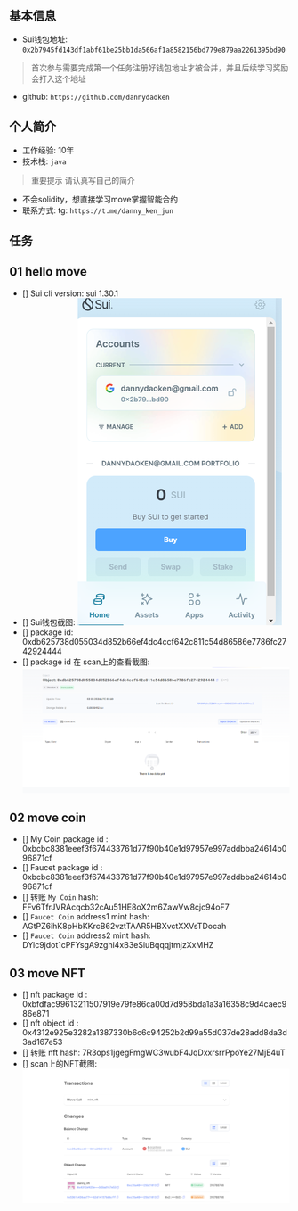 ## 基本信息
- Sui钱包地址: `0x2b7945fd143df1abf61be25bb1da566af1a8582156bd779e879aa2261395bd90`
> 首次参与需要完成第一个任务注册好钱包地址才被合并，并且后续学习奖励会打入这个地址
- github: `https://github.com/dannydaoken`

## 个人简介
- 工作经验: 10年
- 技术栈: `java`
> 重要提示 请认真写自己的简介
- 不会solidity，想直接学习move掌握智能合约
- 联系方式: tg: `https://t.me/danny_ken_jun` 

## 任务

##   01 hello move  
- [] Sui cli version: sui 1.30.1
- [] Sui钱包截图: ![Sui钱包截图](./images/wallet.png)
- [] package id: 0xdb625738d055034d852b66ef4dc4ccf642c811c54d86586e7786fc2742924444
- [] package id 在 scan上的查看截图:![Scan截图](./images/task1.png)

##   02 move coin
- [] My Coin package id : 0xbcbc8381eeef3f674433761d77f90b40e1d97957e997addbba24614b096871cf
- [] Faucet package id : 0xbcbc8381eeef3f674433761d77f90b40e1d97957e997addbba24614b096871cf
- [] 转账 `My Coin` hash: FFv6TfrJVRAcqcb32cAu51HE8oX2m6ZawVw8cjc94oF7
- [] `Faucet Coin` address1 mint hash: AGtPZ6ihK8pHbKKrcB62vztTAAR5HBXvctXXVsTDocah
- [] `Faucet Coin` address2 mint hash: DYic9jdot1cPFYsgA9zghi4xB3eSiuBqqqjtmjzXxMHZ

##   03 move NFT
- [] nft package id : 0xbfdfac99613211507919e79fe86ca00d7d958bda1a3a16358c9d4caec986e871
- [] nft object id : 0x4312e925e3282a1387330b6c6c94252b2d99a55d037de28add8da3d3ad167e53
- [] 转账 nft  hash: 7R3ops1jgegFmgWC3wubF4JqDxxrsrrPpoYe27MjE4uT
- [] scan上的NFT截图:![Scan截图](./images/nft.jpg)



